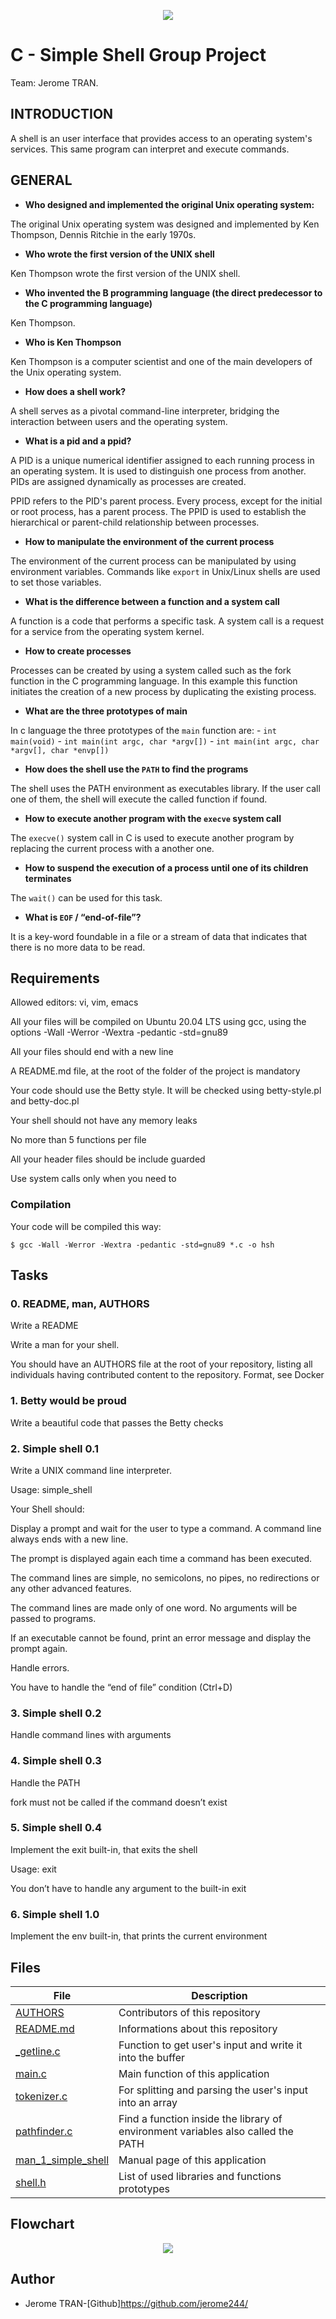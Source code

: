 <p align="center"><img src="https://github.com/jerome244/holbertonschool-simple_shell/blob/main/img/images.png"></p>

# C - Simple Shell Group Project
Team: Jerome TRAN.

## INTRODUCTION
A shell is an user interface that provides access to an operating system's services. This same program can interpret and execute commands.

## GENERAL
- **Who designed and implemented the original Unix operating system:**

The original Unix operating system was designed and implemented by Ken Thompson, Dennis Ritchie in the early 1970s.

- **Who wrote the first version of the UNIX shell**

Ken Thompson wrote the first version of the UNIX shell.

- **Who invented the B programming language (the direct predecessor to the C programming language)**

Ken Thompson.

- **Who is Ken Thompson**

Ken Thompson is a computer scientist and one of the main developers of the Unix operating system.

- **How does a shell work?**

A shell serves as a pivotal command-line interpreter, bridging the interaction between users and the operating system.

- **What is a pid and a ppid?**

A PID is a unique numerical identifier assigned to each running process in an operating system.
It is used to distinguish one process from another.
PIDs are assigned dynamically as processes are created.

PPID refers to the PID's parent process. Every process, except for the initial or root process, has a parent process.
The PPID is used to establish the hierarchical or parent-child relationship between processes.


- **How to manipulate the environment of the current process**

The environment of the current process can be manipulated by using environment variables. Commands like `export` in Unix/Linux shells are used to set those variables.

- **What is the difference between a function and a system call**

A function is a code that performs a specific task. A system call is a request for a service from the operating system kernel.

- **How to create processes**

Processes can be created by using a system called such as the fork function in the C programming language. In this example this function initiates the creation of a new process by duplicating the existing process.

- **What are the three prototypes of main**

In c language the three prototypes of the `main` function are:
    - `int main(void)`
    - `int main(int argc, char *argv[])`
    - `int main(int argc, char *argv[], char *envp[])`

- **How does the shell use the `PATH` to find the programs**

The shell uses the PATH environment as executables library. If the user call one of them, the shell will execute the called function if found.

- **How to execute another program with the `execve` system call**

The `execve()` system call in C is used to execute another program by replacing the current process with a another one.

- **How to suspend the execution of a process until one of its children terminates**

The `wait()` can be used for this task.

- **What is `EOF` / “end-of-file”?**

It is a key-word foundable in a file or a stream of data that indicates that there is no more data to be read.

## Requirements

Allowed editors: vi, vim, emacs

All your files will be compiled on Ubuntu 20.04 LTS using gcc, using the options -Wall -Werror -Wextra -pedantic -std=gnu89

All your files should end with a new line

A README.md file, at the root of the folder of the project is mandatory

Your code should use the Betty style. It will be checked using betty-style.pl and betty-doc.pl

Your shell should not have any memory leaks

No more than 5 functions per file

All your header files should be include guarded

Use system calls only when you need to 


### Compilation

Your code will be compiled this way:

```
$ gcc -Wall -Werror -Wextra -pedantic -std=gnu89 *.c -o hsh

```

## Tasks

### 0. README, man, AUTHORS
Write a README

Write a man for your shell.

You should have an AUTHORS file at the root of your repository, listing all individuals having contributed content to the repository. Format, see Docker

### 1. Betty would be proud
Write a beautiful code that passes the Betty checks

### 2. Simple shell 0.1
Write a UNIX command line interpreter.

Usage: simple_shell

Your Shell should:

Display a prompt and wait for the user to type a command. A command line always ends with a new line.

The prompt is displayed again each time a command has been executed.

The command lines are simple, no semicolons, no pipes, no redirections or any other advanced features.

The command lines are made only of one word. No arguments will be passed to programs.

If an executable cannot be found, print an error message and display the prompt again.

Handle errors.

You have to handle the “end of file” condition (Ctrl+D)

### 3. Simple shell 0.2
Handle command lines with arguments

### 4. Simple shell 0.3

Handle the PATH

fork must not be called if the command doesn’t exist
### 5. Simple shell 0.4

Implement the exit built-in, that exits the shell

Usage: exit

You don’t have to handle any argument to the built-in exit

### 6. Simple shell 1.0

Implement the env built-in, that prints the current environment

## Files

|File|Description|
|---|---|
|[AUTHORS](https://github.com/jerome244/holbertonschool-simple_shell/blob/master/AUTHORS)|Contributors of this repository|
|[README.md](https://github.com/jerome244/holbertonschool-simple_shell/blob/master/README.md)|Informations about this repository|
|[_getline.c](https://github.com/jerome244/holbertonschool-simple_shell/blob/master/_getline.c)|Function to get user's input and write it into the buffer|
|[main.c](https://github.com/jerome244/holbertonschool-simple_shell/blob/master/main.c)|Main function of this application|
|[tokenizer.c](https://github.com/jerome244/holbertonschool-simple_shell/blob/master/tokenizer.c)|For splitting and parsing the user's input into an array|
|[pathfinder.c](https://github.com/jerome244/holbertonschool-simple_shell/blob/master/pathfinder.c)|Find a function inside the library of environment variables also called the PATH|
|[man_1_simple_shell](https://github.com/jerome244/holbertonschool-simple_shell/blob/master/man_1_simple_shell)|Manual page of this application|
|[shell.h](https://github.com/jerome244/holbertonschool-simple_shell/blob/master/shell.h)|List of used libraries and functions prototypes|

## Flowchart

<p align="center"><img src="https://github.com/jerome244/holbertonschool-simple_shell/blob/main/img/flowchart.png"></p>

## Author
*	Jerome TRAN-[Github]https://github.com/jerome244/
